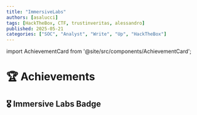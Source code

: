 ```yaml
---
title: "ImmersiveLabs"
authors: [asalucci]
tags: [HackTheBox, CTF, trustinveritas, alessandro]
published: 2025-05-21
categories: ["SOC", "Analyst", "Write", "Up", "HackTheBox"]
---
```


import AchievementCard from '@site/src/components/AchievementCard';

# 🏆 Achievements

## 🎖️ Immersive Labs Badge

<AchievementCard 
  title="Immersive Labs – Incident Response"
  description="A simulated lab exercise covering credential harvesting techniques."
  iframeSrc="https://immersivelabs.online/share/achievement/56435a07bb111ebebd4f050bdbaaeeae"
/>